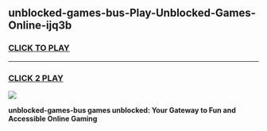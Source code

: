 
## unblocked-games-bus-Play-Unblocked-Games-Online-ijq3b
<h3>
<a href="https://premium76.site?title=unblocked-games-bus&ref=25A">CLICK TO PLAY</a></h3>
<hr>

<h3>
<a href="https://premium76.site?title=unblocked-games-bus&ref=25A">CLICK 2 PLAY</a>
  
</h3>

<a href="https://premium76.site?title=unblocked-games-bus&ref=25A"><img src="https://clearcache.store/games.png"></a>


**unblocked-games-bus games unblocked: Your Gateway to Fun and Accessible Online Gaming**
